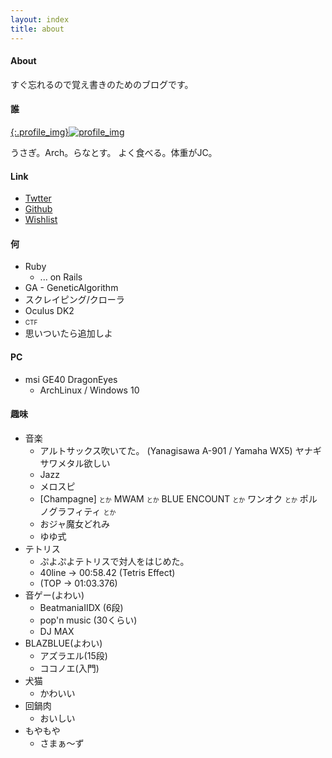 ```yaml
---
layout: index
title: about
---
```


#### About
すぐ忘れるので覚え書きのためのブログです。

#### 誰

[{:.profile_img}![profile_img](https://pbs.twimg.com/profile_images/625003062336204800/aT0IGkPy.png)](https://twitter.com/Ranats85)

うさぎ。Arch。らなとす。
よく食べる。体重がJC。

#### Link
- [Twtter](https://twitter.com/Ranats85)
- [Github](https://github.com/Ranats)
- [Wishlist](http://www.amazon.co.jp/registry/wishlist/1YM9QBHU730RY)

#### 何
- Ruby
    - ... on Rails
- GA - GeneticAlgorithm
- スクレイピング/クローラ
- Oculus DK2
- <font size=1.2em>CTF</font>
- 思いついたら追加しよ

#### PC
- msi GE40 DragonEyes
	- ArchLinux / Windows 10

#### 趣味
- 音楽
	- アルトサックス吹いてた。
		(Yanagisawa A-901 / Yamaha WX5)
		ヤナギサワメタル欲しい
	- Jazz
	- メロスピ
	- [Champagne] <font size=1em>とか</font> MWAM <font size=1em>とか</font> BLUE ENCOUNT <font size=1em>とか</font> ワンオク <font size=1em>とか</font> ポルノグラフィティ <font size=1em>とか</font>
	- おジャ魔女どれみ
	- ゆゆ式
- テトリス
	- ぷよぷよテトリスで対人をはじめた。
	- 40line -> 00:58.42 (Tetris Effect)
	- (TOP -> 01:03.376)
- 音ゲー(よわい)
	- BeatmaniaIIDX (6段)
	- pop'n music (30くらい)
	- DJ MAX
- BLAZBLUE(よわい)
	- アズラエル(15段)
	- ココノエ(入門)
- 犬猫
    - かわいい
- 回鍋肉
    - おいしい
- もやもや
	- さまぁ～ず
